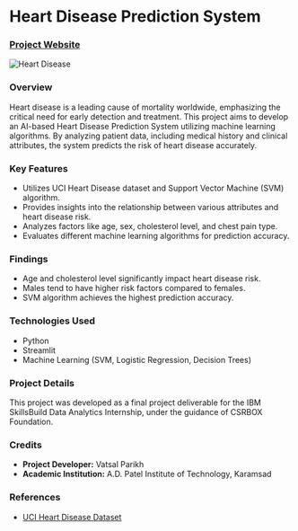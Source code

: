 # Heart Disease Prediction System

### [Project Website](https://vatsalparikh07-heart-disease-web-app-mdps-public-udespa.streamlit.app/)
  
![Heart Disease](https://github.com/vatsalparikh07/heart-disease-web-app/assets/65659649/b17fd23a-22d5-4553-9de4-f7849cb8a32e)

### Overview
Heart disease is a leading cause of mortality worldwide, emphasizing the critical need for early detection and treatment. This project aims to develop an AI-based Heart Disease Prediction System utilizing machine learning algorithms. By analyzing patient data, including medical history and clinical attributes, the system predicts the risk of heart disease accurately.

### Key Features
- Utilizes UCI Heart Disease dataset and Support Vector Machine (SVM) algorithm.
- Provides insights into the relationship between various attributes and heart disease risk.
- Analyzes factors like age, sex, cholesterol level, and chest pain type.
- Evaluates different machine learning algorithms for prediction accuracy.

### Findings
- Age and cholesterol level significantly impact heart disease risk.
- Males tend to have higher risk factors compared to females.
- SVM algorithm achieves the highest prediction accuracy.

### Technologies Used
- Python
- Streamlit
- Machine Learning (SVM, Logistic Regression, Decision Trees)

### Project Details
This project was developed as a final project deliverable for the IBM SkillsBuild Data Analytics Internship, under the guidance of CSRBOX Foundation.

### Credits
- **Project Developer:** Vatsal Parikh
- **Academic Institution:** A.D. Patel Institute of Technology, Karamsad

### References
- [UCI Heart Disease Dataset](https://archive.ics.uci.edu/ml/datasets/heart+disease)
